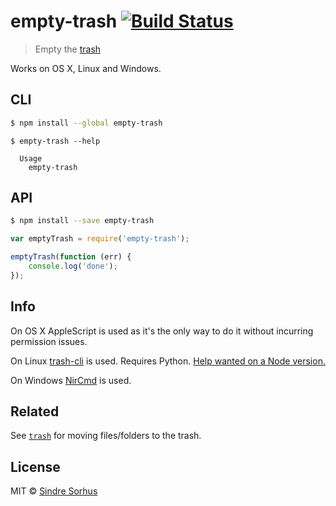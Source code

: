 # empty-trash [![Build Status](https://travis-ci.org/sindresorhus/empty-trash.svg?branch=master)](https://travis-ci.org/sindresorhus/empty-trash)

> Empty the [trash](http://en.wikipedia.org/wiki/Trash_(computing))

Works on OS X, Linux and Windows.


## CLI

```sh
$ npm install --global empty-trash
```

```
$ empty-trash --help

  Usage
    empty-trash
```


## API

```sh
$ npm install --save empty-trash
```

```js
var emptyTrash = require('empty-trash');

emptyTrash(function (err) {
	console.log('done');
});
```


## Info

On OS X AppleScript is used as it's the only way to do it without incurring permission issues.

On Linux [trash-cli](https://github.com/andreafrancia/trash-cli) is used. Requires Python. [Help wanted on a Node version.](https://github.com/sindresorhus/trash/issues/1)

On Windows [NirCmd](http://www.nirsoft.net/utils/nircmd.html) is used.


## Related

See [`trash`](https://github.com/sindresorhus/trash) for moving files/folders to the trash.


## License

MIT © [Sindre Sorhus](http://sindresorhus.com)
